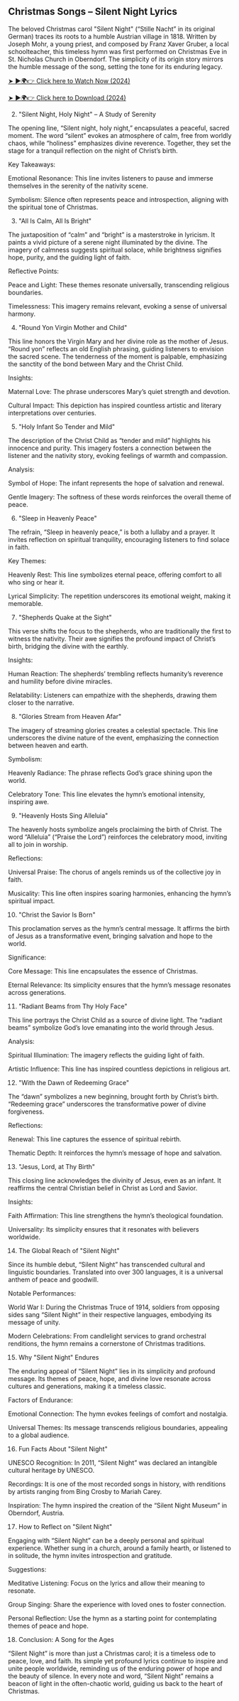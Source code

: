 ## Christmas Songs – Silent Night Lyrics

The beloved Christmas carol "Silent Night" (“Stille Nacht” in its original German) traces its roots to a humble Austrian village in 1818. Written by Joseph Mohr, a young priest, and composed by Franz Xaver Gruber, a local schoolteacher, this timeless hymn was first performed on Christmas Eve in St. Nicholas Church in Oberndorf. The simplicity of its origin story mirrors the humble message of the song, setting the tone for its enduring legacy.

[➤ ►🌍👉 Click here to Watch Now (2024)](https://shortx.today/lyrics)

[➤ ►🌍👉 Click here to Download (2024)](https://shortx.today/lyrics)


2. "Silent Night, Holy Night" – A Study of Serenity

The opening line, “Silent night, holy night,” encapsulates a peaceful, sacred moment. The word “silent” evokes an atmosphere of calm, free from worldly chaos, while “holiness” emphasizes divine reverence. Together, they set the stage for a tranquil reflection on the night of Christ’s birth.

Key Takeaways:

Emotional Resonance: This line invites listeners to pause and immerse themselves in the serenity of the nativity scene.

Symbolism: Silence often represents peace and introspection, aligning with the spiritual tone of Christmas.

3. "All Is Calm, All Is Bright"

The juxtaposition of “calm” and “bright” is a masterstroke in lyricism. It paints a vivid picture of a serene night illuminated by the divine. The imagery of calmness suggests spiritual solace, while brightness signifies hope, purity, and the guiding light of faith.

Reflective Points:

Peace and Light: These themes resonate universally, transcending religious boundaries.

Timelessness: This imagery remains relevant, evoking a sense of universal harmony.

4. "Round Yon Virgin Mother and Child"

This line honors the Virgin Mary and her divine role as the mother of Jesus. “Round yon” reflects an old English phrasing, guiding listeners to envision the sacred scene. The tenderness of the moment is palpable, emphasizing the sanctity of the bond between Mary and the Christ Child.

Insights:

Maternal Love: The phrase underscores Mary’s quiet strength and devotion.

Cultural Impact: This depiction has inspired countless artistic and literary interpretations over centuries.

5. "Holy Infant So Tender and Mild"

The description of the Christ Child as “tender and mild” highlights his innocence and purity. This imagery fosters a connection between the listener and the nativity story, evoking feelings of warmth and compassion.

Analysis:

Symbol of Hope: The infant represents the hope of salvation and renewal.

Gentle Imagery: The softness of these words reinforces the overall theme of peace.

6. "Sleep in Heavenly Peace"

The refrain, “Sleep in heavenly peace,” is both a lullaby and a prayer. It invites reflection on spiritual tranquility, encouraging listeners to find solace in faith.

Key Themes:

Heavenly Rest: This line symbolizes eternal peace, offering comfort to all who sing or hear it.

Lyrical Simplicity: The repetition underscores its emotional weight, making it memorable.

7. "Shepherds Quake at the Sight"

This verse shifts the focus to the shepherds, who are traditionally the first to witness the nativity. Their awe signifies the profound impact of Christ’s birth, bridging the divine with the earthly.

Insights:

Human Reaction: The shepherds’ trembling reflects humanity’s reverence and humility before divine miracles.

Relatability: Listeners can empathize with the shepherds, drawing them closer to the narrative.

8. "Glories Stream from Heaven Afar"

The imagery of streaming glories creates a celestial spectacle. This line underscores the divine nature of the event, emphasizing the connection between heaven and earth.

Symbolism:

Heavenly Radiance: The phrase reflects God’s grace shining upon the world.

Celebratory Tone: This line elevates the hymn’s emotional intensity, inspiring awe.

9. "Heavenly Hosts Sing Alleluia"

The heavenly hosts symbolize angels proclaiming the birth of Christ. The word “Alleluia” (“Praise the Lord”) reinforces the celebratory mood, inviting all to join in worship.

Reflections:

Universal Praise: The chorus of angels reminds us of the collective joy in faith.

Musicality: This line often inspires soaring harmonies, enhancing the hymn’s spiritual impact.

10. "Christ the Savior Is Born"

This proclamation serves as the hymn’s central message. It affirms the birth of Jesus as a transformative event, bringing salvation and hope to the world.

Significance:

Core Message: This line encapsulates the essence of Christmas.

Eternal Relevance: Its simplicity ensures that the hymn’s message resonates across generations.

11. "Radiant Beams from Thy Holy Face"

This line portrays the Christ Child as a source of divine light. The “radiant beams” symbolize God’s love emanating into the world through Jesus.

Analysis:

Spiritual Illumination: The imagery reflects the guiding light of faith.

Artistic Influence: This line has inspired countless depictions in religious art.

12. "With the Dawn of Redeeming Grace"

The “dawn” symbolizes a new beginning, brought forth by Christ’s birth. “Redeeming grace” underscores the transformative power of divine forgiveness.

Reflections:

Renewal: This line captures the essence of spiritual rebirth.

Thematic Depth: It reinforces the hymn’s message of hope and salvation.

13. "Jesus, Lord, at Thy Birth"

This closing line acknowledges the divinity of Jesus, even as an infant. It reaffirms the central Christian belief in Christ as Lord and Savior.

Insights:

Faith Affirmation: This line strengthens the hymn’s theological foundation.

Universality: Its simplicity ensures that it resonates with believers worldwide.

14. The Global Reach of "Silent Night"

Since its humble debut, “Silent Night” has transcended cultural and linguistic boundaries. Translated into over 300 languages, it is a universal anthem of peace and goodwill.

Notable Performances:

World War I: During the Christmas Truce of 1914, soldiers from opposing sides sang “Silent Night” in their respective languages, embodying its message of unity.

Modern Celebrations: From candlelight services to grand orchestral renditions, the hymn remains a cornerstone of Christmas traditions.

15. Why "Silent Night" Endures

The enduring appeal of “Silent Night” lies in its simplicity and profound message. Its themes of peace, hope, and divine love resonate across cultures and generations, making it a timeless classic.

Factors of Endurance:

Emotional Connection: The hymn evokes feelings of comfort and nostalgia.

Universal Themes: Its message transcends religious boundaries, appealing to a global audience.

16. Fun Facts About "Silent Night"

UNESCO Recognition: In 2011, “Silent Night” was declared an intangible cultural heritage by UNESCO.

Recordings: It is one of the most recorded songs in history, with renditions by artists ranging from Bing Crosby to Mariah Carey.

Inspiration: The hymn inspired the creation of the “Silent Night Museum” in Oberndorf, Austria.

17. How to Reflect on "Silent Night"

Engaging with “Silent Night” can be a deeply personal and spiritual experience. Whether sung in a church, around a family hearth, or listened to in solitude, the hymn invites introspection and gratitude.

Suggestions:

Meditative Listening: Focus on the lyrics and allow their meaning to resonate.

Group Singing: Share the experience with loved ones to foster connection.

Personal Reflection: Use the hymn as a starting point for contemplating themes of peace and hope.

18. Conclusion: A Song for the Ages

“Silent Night” is more than just a Christmas carol; it is a timeless ode to peace, love, and faith. Its simple yet profound lyrics continue to inspire and unite people worldwide, reminding us of the enduring power of hope and the beauty of silence. In every note and word, “Silent Night” remains a beacon of light in the often-chaotic world, guiding us back to the heart of Christmas.
